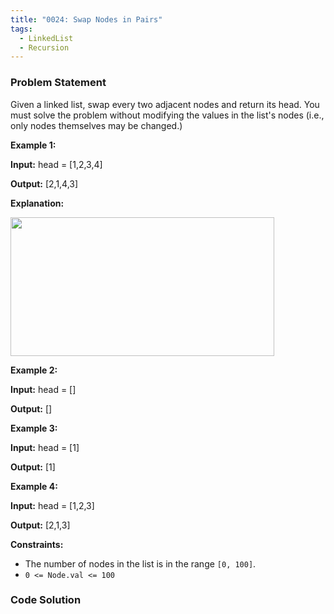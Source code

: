 ```yaml
---
title: "0024: Swap Nodes in Pairs"
tags:
  - LinkedList
  - Recursion
---
```

### Problem Statement

<p>Given a linked list, swap every two adjacent nodes and return its head. You must solve the problem without modifying the values in the list&#39;s nodes (i.e., only nodes themselves may be changed.)</p>


<p><strong class="example">Example 1:</strong></p>

<div class="example-block">
<p><strong>Input:</strong> <span class="example-io">head = [1,2,3,4]</span></p>

<p><strong>Output:</strong> <span class="example-io">[2,1,4,3]</span></p>

<p><strong>Explanation:</strong></p>

<p><img alt="" src="https://assets.leetcode.com/uploads/2020/10/03/swap_ex1.jpg" style="width: 422px; height: 222px;" /></p>
</div>

<p><strong class="example">Example 2:</strong></p>

<div class="example-block">
<p><strong>Input:</strong> <span class="example-io">head = []</span></p>

<p><strong>Output:</strong> <span class="example-io">[]</span></p>
</div>

<p><strong class="example">Example 3:</strong></p>

<div class="example-block">
<p><strong>Input:</strong> <span class="example-io">head = [1]</span></p>

<p><strong>Output:</strong> <span class="example-io">[1]</span></p>
</div>

<p><strong class="example">Example 4:</strong></p>

<div class="example-block">
<p><strong>Input:</strong> <span class="example-io">head = [1,2,3]</span></p>

<p><strong>Output:</strong> <span class="example-io">[2,1,3]</span></p>
</div>


<p><strong>Constraints:</strong></p>

<ul>
	<li>The number of nodes in the list is in the range <code>[0, 100]</code>.</li>
	<li><code>0 &lt;= Node.val &lt;= 100</code></li>
</ul>


### Code Solution

```python

```
